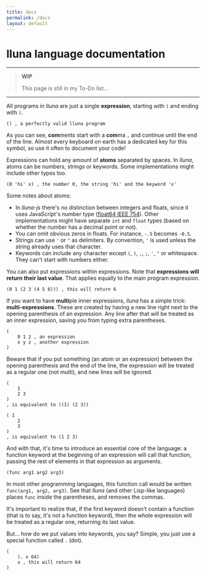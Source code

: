 ```yaml
---
title: docs
permalink: /docs
layout: default
---
```


# lluna language documentation

---

> **WIP**
>
> This page is still in my To-Do list...

---

All programs in _lluna_ are just a single **expression**, starting with `(` and ending with `)`.

```
() , a perfectly valid lluna program
```

As you can see, **com**ments start with a **com**ma `,` and continue until the end of the line. Almost every keyboard on earth has a dedicated key for this symbol, so use it often to document your code!

Expressions can hold any amount of **atoms** separated by spaces. In _lluna_, atoms can be numbers, strings or keywords. Some implementations might include other types too.

```
(0 'hi' x) , the number 0, the string 'hi' and the keyword 'x'
```

Some notes about atoms:

-   In _lluna-js_ there's no distinction between integers and floats, since it uses JavaScript's number type ([float64 IEEE 754](https://en.wikipedia.org/wiki/Double-precision_floating-point_format)). Other implementations might have separate `int` and `float` types (based on whether the number has a decimal point or not).
-   You can omit obvious zeros in floats. For instance, `-.5` becomes `-0.5`.
-   Strings can use `'` or `"` as delimiters. By convention, `'` is used unless the string already uses that character.
-   Keywords can include any character except `(`, `)`, `,`, `;`, `'`, `"` or whitespace. They can't start with numbers either.

You can also put expressions within expressions. Note that **expressions will return their last value**. That applies equally to the main program expression.

```
(0 1 (2 3 (4 5 6))) , this will return 6
```

If you want to have **multi**ple inner expressions, _lluna_ has a simple trick: **multi-expressions**. These are created by having a new line right next to the opening parenthesis of an expression. Any line after that will be treated as an inner expression, saving you from typing extra parentheses.

```
(
    0 1 2 , an expression
    x y z , another expression
)
```

Beware that if you put something (an atom or an expression) between the opening parenthesis and the end of the line, the expression will be treated as a regular one (not multi), and new lines will be ignored.

```
(
    1
    2 3
)
, is equivalent to ((1) (2 3))

( 1
    2
    3
)
, is equivalent to (1 2 3)
```

And with that, it's time to introduce an essential core of the language: a function keyword at the beginning of an expression will call that function, passing the rest of elements in that expression as arguments.

```
(func arg1 arg2 arg3)
```

In most other programming languages, this function call would be written `func(arg1, arg2, arg3)`. See that _lluna_ (and other Lisp-like languages) places `func` inside the parentheses, and removes the commas.

It's important to realize that, if the first keyword doesn't contain a function (that is to say, it's not a function keyword), then the whole expression will be treated as a regular one, returning its last value.

But... how do we put values into keywords, you say? Simple, you just use a special function called `.` (dot).

```
(
    (. x 64)
    x , this will return 64
)
```
